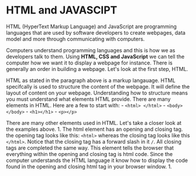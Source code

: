 # HTML and JAVASCIPT

HTML (HyperText Markup Language) and JavaScript are programming languages that are used by software developers to create webpages, data model and more through communicating with computers. 

Computers understand programming languages and this is how we as developers talk to them. Using **HTML, CSS and JavaScript** we can tell the computer how we want it to display a webpage for instance. There is generally an order in building a webpage. Let's look at the first step, HTML.

HTML as stated in the paragraph above is a markup langauage. HTML specifcally is used to structure the content of the webpage. It will define the layout of content on your webpage. Understanding how to structure means you must understand what elements HTML provide. There are many elements in HTML. Here are a few to start with:
     - ```<html> </html>```
     - ```<body> </body>```
     - ```<h1></h1>```
     - ```<p></p>```

There are many other elements used in HTML. Let's take a closer look at the examples above. 
     1. The html element has an opening and closing tag. the opening tag looks like this:  ```<html>``` whereas the closing tag looks like this ```</html>```. Notice that the closing tag has a forward slash in it ```/```. All closing tags are completed the same way. This element tells the browser that everything within the opening and closing tag is html code. Since the computer understands the HTML language it know how to display the code found in the opening and closing html tag in your browser window. 
     1. 
